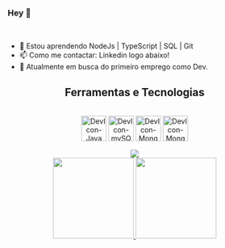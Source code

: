 ### Hey 👋

<br>

- 🌱 Estou aprendendo NodeJs | TypeScript | SQL | Git
- 📫 Como me contactar: Linkedin logo abaixo!
- 🔭 Atualmente em busca do primeiro emprego como Dev.

<div align=center>
    <h2>Ferramentas e Tecnologias</h2>
</div>

<div style="display: inline_block" align=center><br>
  <img align="center" alt="DevIcon-Java" height="50" width="50" src="https://cdn.jsdelivr.net/gh/devicons/devicon/icons/java/java-original.svg">
  <img align="center" alt="DevIcon-mySQL" height="50" width="50" src="https://cdn.jsdelivr.net/gh/devicons/devicon/icons/mysql/mysql-original.svg"/> 
  <img align="center" alt="DevIcon-MongoDB" height="50" width="50" src="https://cdn.jsdelivr.net/gh/devicons/devicon/icons/mongodb/mongodb-original-wordmark.svg" />
  <img align="center" alt="DevIcon-MongoDB" height="50" width="50" src="https://cdn.jsdelivr.net/gh/devicons/devicon/icons/spring/spring-original.svg" />
</div>

<!--
<div align=center>
    <h3>Estou aprendendo:</h3>
</div>
-->

<div align = center><br>
<a href="https://www.linkedin.com/in/rbraugusto/" target="_blank"><img src="https://img.shields.io/badge/-LinkedIn-%230077B5?style=for-the-badge&logo=linkedin&logoColor=white" target="_blank"></a> 
</div>

<div align=center>
<a href="https://github.com/AugustoCMR">
<img height="160em" src="https://github-readme-stats.vercel.app/api?username=AugustoCMR&show_icons=true&theme=radical&include_all_commits=true&count_private=true"/>
<img height="160em" src="https://github-readme-stats.vercel.app/api/top-langs/?username=AugustoCMR&layout=compact&langs_count=7&theme=radical"/>
</div>





